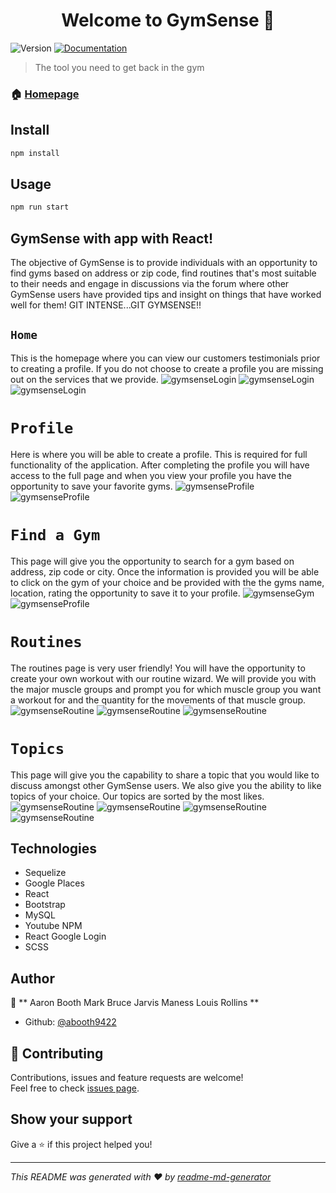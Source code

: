 <h1 align="center">Welcome to GymSense 👋</h1>
<p>
  <img alt="Version" src="https://img.shields.io/badge/version-1.0.0-blue.svg?cacheSeconds=2592000" />
  <a href="https://github.com/ABooth9422/Project3/blob/master/README.md">
    <img alt="Documentation" src="https://img.shields.io/badge/documentation-yes-brightgreen.svg" target="_blank" />
  </a>
</p>

> The tool you need to get back in the gym  

### 🏠 [Homepage](https://guarded-peak-76174.herokuapp.com/)

## Install

```sh
npm install
```

## Usage

```sh
npm run start
```

## GymSense with app with React!
The objective of GymSense is to provide individuals with an opportunity to find gyms based on address or zip code, find routines that's most suitable to their needs and engage in discussions via the forum where other GymSense users have provided tips and insight on things that have worked well for them! GIT INTENSE...GIT GYMSENSE!!



## ```Home ```

This is the homepage where you can view our customers testimonials prior to creating a profile. If you do not choose to create a profile you are missing out on the services that we provide.
![gymsenseLogin](./images/login.png)
![gymsenseLogin](./images/login2.png)
![gymsenseLogin](./images/home.png)




# ```Profile ```

Here is where you will be able to create a profile. This is required for full functionality of the application. After completing the profile you will have access to the full page and when you view your profile you have the opportunity to save your favorite gyms.
![gymsenseProfile](./images/profile.png)
![gymsenseProfile](./images/profile2.png)




# ```Find a Gym ```

This page will give you the opportunity to search for a gym based on address, zip code or city. Once the information is provided you will be able to click on the gym of your choice and be provided with the the gyms name, location, rating the opportunity to save it to your profile.
![gymsenseGym](./images/findgym.png)
![gymsenseProfile](./images/findgym2.png)




# ```Routines ```

The routines page is very user friendly! You will have the opportunity to create your own workout with our routine wizard. We will provide you with the major muscle groups and prompt you for which muscle group you want a workout for and the quantity for the movements of that muscle group.
![gymsenseRoutine](./images/routine1.png)
![gymsenseRoutine](./images/routine2.png)
![gymsenseRoutine](./images/routine3.png)



# ```Topics ```

This page will give you the capability to share a topic that you would like to discuss amongst other GymSense users. We also give you the ability to like topics of your choice. Our topics are sorted by the most likes. 
![gymsenseRoutine](./images/topics1.png)
![gymsenseRoutine](./images/topics2.png)
![gymsenseRoutine](./images/topics3.png)
![gymsenseRoutine](./images/topics4.png)





## Technologies
* Sequelize
* Google Places
* React
* Bootstrap
* MySQL
* Youtube NPM
* React Google Login
* SCSS

## Author

👤 ** Aaron Booth  Mark Bruce  Jarvis Maness  Louis Rollins **

* Github: [@abooth9422](https://github.com/abooth9422)

## 🤝 Contributing

Contributions, issues and feature requests are welcome!<br />Feel free to check [issues page](https://github.com/ABooth9422/Project3/issues).

## Show your support

Give a ⭐️ if this project helped you!

***
_This README was generated with ❤️ by [readme-md-generator](https://github.com/kefranabg/readme-md-generator)_